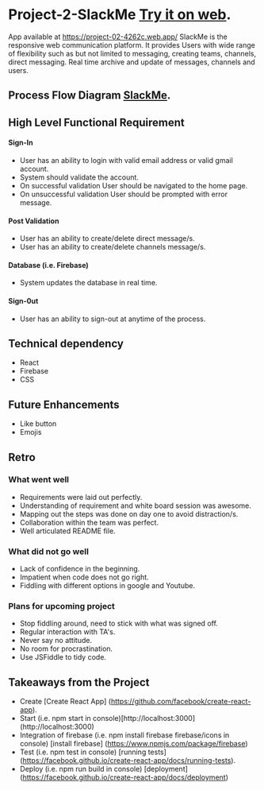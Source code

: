 # Project-2-SlackMe [Try it on web](https://project-02-4262c.web.app).
  App available at https://project-02-4262c.web.app/
  SlackMe is the responsive web communication platform. It provides Users with wide range of flexibility such as but not limited to messaging, creating teams, channels, direct messaging. Real time archive and update of messages, channels and users.

## Process Flow Diagram [SlackMe](https://lucid.app/lucidchart/25341b74-478b-4863-bbde-a20bccb764a7/view?page=0_0#?folder_id=home&browser=icon).

## High Level Functional Requirement
#### Sign-In
* User has an ability to login with valid email address or valid gmail account.
* System should validate the account.
* On successful validation User should be navigated to the home page.
* On unsuccessful validation User should be prompted with error message.

#### Post Validation
  * User has an ability to create/delete direct message/s.
  * User has an ability to create/delete channels message/s.

#### Database (i.e. Firebase)
  * System updates the database in real time.

#### Sign-0ut

* User has an ability to sign-out at anytime of the process.

## Technical dependency
* React
* Firebase
* CSS

## Future Enhancements
* Like button
* Emojis

## Retro

  ### What went well

  * Requirements were laid out perfectly.
  * Understanding of requirement and white board session was awesome.
  * Mapping out the steps was done on day one to avoid distraction/s.
  * Collaboration within the team was perfect.
  * Well articulated README file.

### What did not go well

  * Lack of confidence in the beginning.
  * Impatient when code does not go right.
  * Fiddling with different options in google and Youtube.

### Plans for upcoming project

  * Stop fiddling around, need to stick with what was signed off.
  * Regular interaction with TA's.
  * Never say no attitude.
  * No room for procrastination.
  * Use JSFiddle to tidy code.

## Takeaways from the Project

* Create [Create React App] (https://github.com/facebook/create-react-app).
* Start (i.e. npm start in console)[http://localhost:3000] (http://localhost:3000)
* Integration of firebase (i.e. npm install firebase firebase/icons in console) [install firebase] (https://www.npmjs.com/package/firebase)
* Test (i.e. npm test in console) [running tests] (https://facebook.github.io/create-react-app/docs/running-tests).
* Deploy (i.e. npm run build in console) [deployment] (https://facebook.github.io/create-react-app/docs/deployment)
